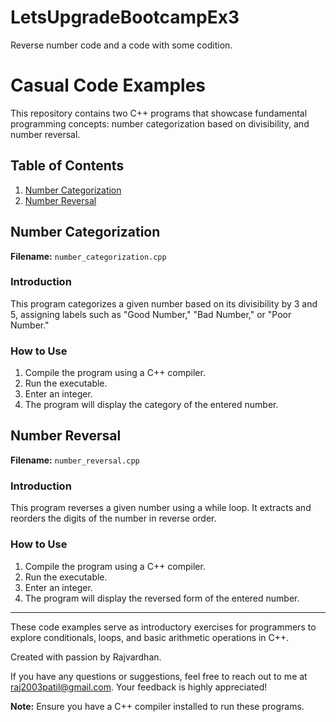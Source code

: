# LetsUpgradeBootcampEx3
Reverse number code and a code with some codition.

# Casual Code Examples

This repository contains two C++ programs that showcase fundamental programming concepts: number categorization based on divisibility, and number reversal.

## Table of Contents

1. [Number Categorization](#number-categorization)
2. [Number Reversal](#number-reversal)

## Number Categorization
**Filename:** `number_categorization.cpp`

### Introduction
This program categorizes a given number based on its divisibility by 3 and 5, assigning labels such as "Good Number," "Bad Number," or "Poor Number."

### How to Use
1. Compile the program using a C++ compiler.
2. Run the executable.
3. Enter an integer.
4. The program will display the category of the entered number.

## Number Reversal
**Filename:** `number_reversal.cpp`

### Introduction
This program reverses a given number using a while loop. It extracts and reorders the digits of the number in reverse order.

### How to Use
1. Compile the program using a C++ compiler.
2. Run the executable.
3. Enter an integer.
4. The program will display the reversed form of the entered number.

---

These code examples serve as introductory exercises for programmers to explore conditionals, loops, and basic arithmetic operations in C++.

Created with passion by Rajvardhan.

If you have any questions or suggestions, feel free to reach out to me at raj2003patil@gmail.com. Your feedback is highly appreciated!

**Note:** Ensure you have a C++ compiler installed to run these programs.
